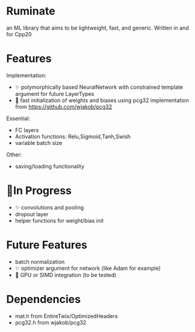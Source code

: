 # Ruminate
an ML library that aims to be lightweight, fast, and generic. Written in and for Cpp20

# Features
Implementation:
* :sparkles: polymorphically based NeuralNetwork with constrained template argument for future LayerTypes
* :racehorse: fast initialization of weights and biases using pcg32 implementation from https://github.com/wjakob/pcg32

Essential:
* FC layers
* Activation functions: Relu,Sigmoid,Tanh,Swish
* variable batch size

Other:
* saving/loading functionality

# :construction:In Progress
* :sparkles: convolutions and pooling
* dropout layer
* helper functions for weight/bias init

# Future Features
* batch normalization
* :sparkles: optimizer argument for network (like Adam for example)
* :racehorse: GPU or SIMD integration (to be tested)

# Dependencies
* mat.h    from EntireTwix/OptimizedHeaders
* pcg32.h  from wjakob/pcg32
